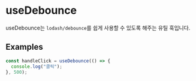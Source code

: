 # useDebounce

useDebounce는 `lodash/debounce`를 쉽게 사용할 수 있도록 해주는 유틸 훅입니다.

## Examples

```typescript
const handleClick = useDebounce(() => {
  console.log("클릭");
}, 500);
```

